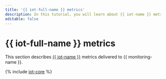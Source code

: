 ```yaml
---
title: '{{ iot-full-name }} metrics'
description: In this tutorial, you will learn about {{ iot-name }} metrics.
editable: false
---
```


# {{ iot-full-name }} metrics

This section describes [{{ iot-name }}](../../iot-core/) metrics delivered to {{ monitoring-name }}.

{% include [iot-core](../../_includes/monitoring/metrics-ref/iot-core.md) %}